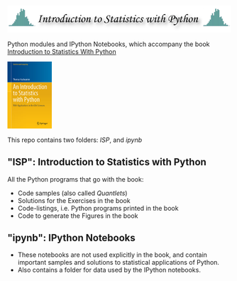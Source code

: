 ![Title](pictures/statsIntro.png)

Python modules and IPython Notebooks, which accompany the book [Introduction to Statistics With Python](http://www.springer.com/us/book/9783319283159)

<img src="pictures/cover.jpg" width="100">

This repo contains two folders: *ISP*, and *ipynb*


## "ISP": Introduction to Statistics with Python
All the Python programs that go with the book:
- Code samples (also called *Quantlets*)
- Solutions for the Exercises in the book
- Code-listings, i.e. Python programs printed in the book
- Code to generate the Figures in the book

## "ipynb": IPython Notebooks
- These notebooks are not used explicitly in the book, and contain
  important samples and solutions to statistical applications of Python.
- Also contains a folder for data used by the IPython notebooks.

